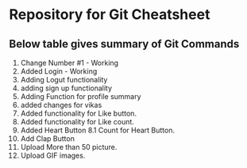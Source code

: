 # Repository for Git Cheatsheet
## Below table gives summary of Git Commands
1. Change Number #1 - Working
2. Added Login - Working
3. Adding Logut functionality
4. adding sign up functionality
5. Adding Function for profile summary
6. added changes for vikas
7. Added functionality for Like button.
8. Added functionality for Like count.
8. Added Heart Button
8.1 Count for Heart Button.
9. Add Clap Button
10. Upload More than 50 picture.
11. Upload GIF images.
